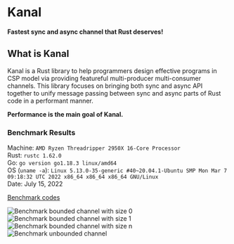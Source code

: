 # Kanal
**Fastest sync and async channel that Rust deserves!**

## What is Kanal
Kanal is a Rust library to help programmers design effective programs in CSP model via providing featureful multi-producer multi-consumer channels.
This library focuses on bringing both sync and async API together to unify message passing between sync and async parts of Rust code in a performant manner.

**Performance is the main goal of Kanal.**

### Benchmark Results

Machine: `AMD Ryzen Threadripper 2950X 16-Core Processor`<br />
Rust: `rustc 1.62.0`<br />
Go: `go version go1.18.3 linux/amd64`<br />
OS (`uname -a`): `Linux 5.13.0-35-generic #40~20.04.1-Ubuntu SMP Mon Mar 7 09:18:32 UTC 2022 x86_64 x86_64 x86_64 GNU/Linux`<br />
Date: July 15, 2022

[Benchmark codes](https://github.com/fereidani/rust-channel-benchmarks)

![Benchmark bounded channel with size 0](https://i.imgur.com/NOP91jD.png)
![Benchmark bounded channel with size 1](https://i.imgur.com/MpsuWIi.png)
![Benchmark bounded channel with size n](https://i.imgur.com/9ebey2h.png)
![Benchmark unbounded channel](https://i.imgur.com/WgrFRtK.png)

